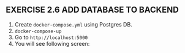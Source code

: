 ## EXERCISE 2.6 ADD DATABASE TO BACKEND

1. Create `docker-compose.yml` using Postgres DB.
2. `docker-compose-up`
3. Go to `http://localhost:5000`
4. You will see following screen:
